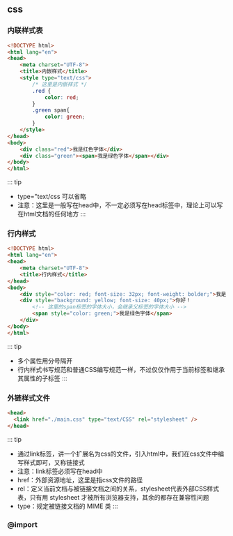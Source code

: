 ## css

### 内联样式表

``` html
<!DOCTYPE html>
<html lang="en">
<head>
	<meta charset="UTF-8">
	<title>内嵌样式</title>
	<style type="text/css">
		/* 这里是内嵌样式 */
		.red {
			color: red;
		}
		.green span{
			color: green;
		}
	</style>
</head>
<body>
	<div class="red">我是红色字体</div>
	<div class="green"><span>我是绿色字体</span></div>
</body>
</html>
```
::: tip
* type="text/css 可以省略
* 注意：这里是一般写在head中，不一定必须写在head标签中，理论上可以写在html文档的任何地方
:::

### 行内样式

``` html
<!DOCTYPE html>
<html lang="en">
<head>
	<meta charset="UTF-8">
	<title>行内样式</title>
</head>
<body>
	<div style="color: red; font-size: 32px; font-weight: bolder;">我是红色字体</div>
	<div style="background: yellow; font-size: 40px;">你好！
        <!-- 这里的span标签的字体大小，会继承父标签的字体大小 -->
		<span style="color: green;">我是绿色字体</span>
	</div>
</body>
</html>
```
::: tip
* 多个属性用分号隔开
* 行内样式书写规范和普通CSS编写规范一样，不过仅仅作用于当前标签和继承其属性的子标签
:::

### 外链样式文件

``` html
<head>
  <link href="./main.css" type="text/CSS" rel="stylesheet" />
</head>
```
::: tip
* 通过link标签，讲一个扩展名为css的文件，引入html中，我们在css文件中编写样式即可，又称链接式
* 注意：link标签必须写在head中
* href：外部资源地址，这里是指css文件的路径
* rel：定义当前文档与被链接文档之间的关系，stylesheet代表外部CSS样式表，只有用 stylesheet 才被所有浏览器支持，其余的都存在兼容性问题
* type：规定被链接文档的 MIME 类
:::

### @import

